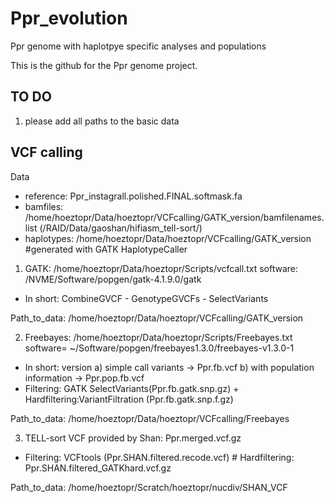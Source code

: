 # Ppr_evolution
Ppr genome with haplotpye specific analyses and populations



This is the github for the Ppr genome project.


## TO DO
1. please add all paths to the basic data

## VCF calling
Data
- reference: Ppr_instagrall.polished.FINAL.softmask.fa
- bamfiles: /home/hoeztopr/Data/hoeztopr/VCFcalling/GATK_version/bamfilenames.list (/RAID/Data/gaoshan/hifiasm_tell-sort/)
- haplotypes: /home/hoeztopr/Data/hoeztopr/VCFcalling/GATK_version #generated with GATK HaplotypeCaller

1. GATK: /home/hoeztopr/Data/hoeztopr/Scripts/vcfcall.txt
software: /NVME/Software/popgen/gatk-4.1.9.0/gatk
- In short: CombineGVCF - GenotypeGVCFs - SelectVariants

Path_to_data: /home/hoeztopr/Data/hoeztopr/VCFcalling/GATK_version

2. Freebayes: /home/hoeztopr/Data/hoeztopr/Scripts/Freebayes.txt
software= ~/Software/popgen/freebayes1.3.0/freebayes-v1.3.0-1
- In short: version a) simple call variants -> Ppr.fb.vcf b) with population information -> Ppr.pop.fb.vcf 
- Filtering: GATK SelectVariants(Ppr.fb.gatk.snp.gz) + Hardfiltering:VariantFiltration (Ppr.fb.gatk.snp.f.gz)

Path_to_data: /home/hoeztopr/Data/hoeztopr/VCFcalling/Freebayes

3. TELL-sort
VCF provided by Shan: Ppr.merged.vcf.gz
- Filtering: VCFtools (Ppr.SHAN.filtered.recode.vcf) # Hardfiltering: Ppr.SHAN.filtered_GATKhard.vcf.gz

Path_to_data: /home/hoeztopr/Scratch/hoeztopr/nucdiv/SHAN_VCF
